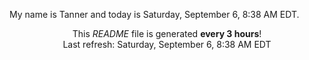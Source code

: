 My name is Tanner and today is Saturday, September 6, 8:38 AM EDT.

<p align="center">This <i>README</i> file is generated <b>every 3 hours</b>!</br>Last refresh: Saturday, September 6, 8:38 AM EDT<br /></p>
